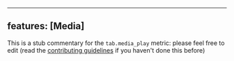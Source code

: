 
---
features: [Media]
---

This is a stub commentary for the `tab.media_play` metric: please feel free to edit (read the
[contributing guidelines](https://github.com/mozilla/glean-annotations/blob/main/CONTRIBUTING.md)
if you haven't done this before)
